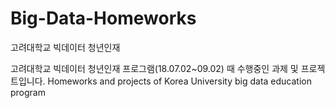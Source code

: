 # Big-Data-Homeworks
고려대학교 빅데이터 청년인재

고려대학교 빅데이터 청년인재 프로그램(18.07.02~09.02) 때 수행중인 과제 및 프로젝트입니다.
Homeworks and projects of Korea University big data education program
